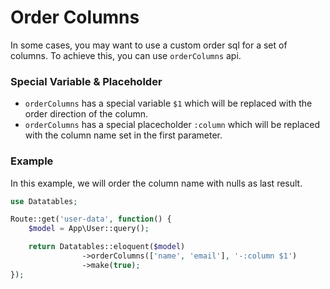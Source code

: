 # Order Columns

In some cases, you may want to use a custom order sql for a set of columns. To achieve this, you can use `orderColumns` api.

### Special Variable & Placeholder
- `orderColumns` has a special variable `$1` which will be replaced with the order direction of the column.
- `orderColumns` has a special placecholder `:column` which will be replaced with the column name set in the first parameter.

### Example
In this example, we will order the column name with nulls as last result.

```php
use Datatables;

Route::get('user-data', function() {
	$model = App\User::query();

	return Datatables::eloquent($model)
				->orderColumns(['name', 'email'], '-:column $1')
				->make(true);
});
```